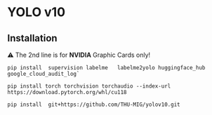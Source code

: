# YOLO v10

## Installation

⚠️ The 2nd line is for **NVIDIA** Graphic Cards only!
```
pip install  supervision labelme   labelme2yolo huggingface_hub  google_cloud_audit_log`

pip install torch torchvision torchaudio --index-url https://download.pytorch.org/whl/cu118

pip install  git+https://github.com/THU-MIG/yolov10.git
```
